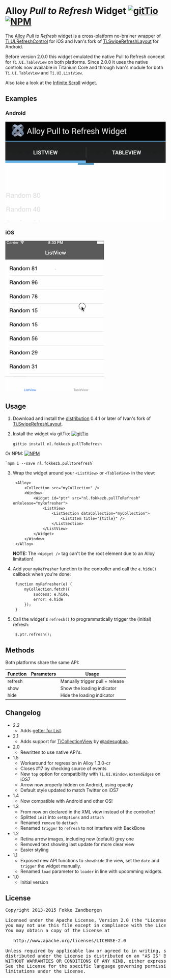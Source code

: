 # Alloy *Pull to Refresh* Widget [![gitTio](http://gitt.io/badge.svg)](http://gitt.io/component/nl.fokkezb.pullToRefresh) [![NPM](https://img.shields.io/npm/v/nl.fokkezb.pulltorefresh.svg?style=flat-square)](https://www.npmjs.com/package/nl.fokkezb.pulltorefresh)

The [Alloy](http://appcelerator.com/alloy) *Pull to Refresh* widget is a cross-platform no-brainer wrapper of [Ti.UI.RefreshControl](http://docs.appcelerator.com/titanium/latest/#!/api/Titanium.UI.RefreshControl) for iOS and Ivan's fork of [Ti.SwipeRefreshLayout](https://github.com/iskugor/Ti.SwipeRefreshLayout) for Android.

Before version 2.0.0 this widget emulated the native Pull to Refresh concept for `Ti.UI.TableView` on both platforms. Since 2.0.0 it uses the native controls now available in Titanium Core and through Ivan's module for both `Ti.UI.TableView` and `Ti.UI.ListView`.

Also take a look at the [Infinite Scroll](https://github.com/FokkeZB/nl.fokkezb.infiniteScroll) widget.

## Examples

### Android

![Android](android.gif)

### iOS

![iOS](ios.gif)

## Usage

1. Download and install the [distribution](https://github.com/iskugor/Ti.SwipeRefreshLayout/tree/master/dist) 0.4.1 or later of Ivan's fork of [Ti.SwipeRefreshLayout](http://gitt.io/component/com.rkam.swiperefreshlayout).

2. Install the widget via gitTio: [![gitTio](http://gitt.io/badge.svg)](http://gitt.io/component/nl.fokkezb.pullToRefresh)

	`gittio install nl.fokkezb.pullToRefresh`
	
  Or NPM: [![NPM](https://img.shields.io/npm/v/nl.fokkezb.pulltorefresh.svg?style=flat-square)](https://www.npmjs.com/package/nl.fokkezb.pulltorefresh)
  
    `npm i --save nl.fokkezb.pulltorefresh`

3. Wrap the widget around your `<ListView>` or `<TableView>` in the view:

		<Alloy>
			<Collection src="myCollection" />
			<Window>
				<Widget id="ptr" src="nl.fokkezb.pullToRefresh" onRelease="myRefresher">
					<ListView>
						<ListSection dataCollection="myCollection">
							<ListItem title="{title}" />
						</ListSection>
					</ListView>
				</Widget>
			</Window>
		</Alloy>

	**NOTE:** The `<Widget />` tag can't be the root element due to an Alloy limitation!

4. Add your `myRefresher` function to the controller and call the `e.hide()` callback when you're done:

		function myRefresher(e) {
			myCollection.fetch({
				success: e.hide,
				error: e.hide
			});
		}

5. Call the widget's `refresh()` to programmatically trigger the (initial) refresh:

		$.ptr.refresh();
		
## Methods
Both platforms share the same API:

| Function   | Parameters | Usage |
| ---------- | ---------- | ----- |
| refresh    |            | Manually trigger pull + release |
| show       |            | Show the loading indicator |
| hide       |            | Hide the loading indicator |

## Changelog
* 2.2
  * Adds [getter for List](https://github.com/FokkeZB/nl.fokkezb.pullToRefresh/pull/51).
* 2.1
  * Adds support for [TiCollectionView](https://github.com/mpociot/TiCollectionView) by [@adesugbaa](https://github.com/adesugbaa).
* 2.0
  * Rewritten to use native API's. 
* 1.5
  * Workaround for regression in Alloy 1.3.0-cr
  * Closes #17 by checking source of events
  * New `top` option for compatibility with `Ti.UI.Window.extendEdges` on iOS7
  * Arrow now properly hidden on Android, using opacity
  * Default style updated to match Twitter on iOS7
* 1.4
  * Now compatible with Android and other OS!
* 1.3
  * From now on declared in the XML view instead of the controller! 
  * Splitted `init` into `setOptions` and `attach`
  * Renamed `remove` to `dettach`
  * Renamed `trigger` to `refresh` to not interfere with BackBone
* 1.2
  * Retina arrow images, including new (default) grey one
  * Removed text showing last update for more clear view
  * Easier styling
* 1.1
  * Exposed new API functions to `show`/`hide` the view, set the `date` and `trigger` the widget manually.
  * Renamed `load` parameter to `loader` in line with upcomming widgets.
* 1.0
  * Initial version

## License

<pre>
Copyright 2013-2015 Fokke Zandbergen

Licensed under the Apache License, Version 2.0 (the "License");
you may not use this file except in compliance with the License.
You may obtain a copy of the License at

   http://www.apache.org/licenses/LICENSE-2.0

Unless required by applicable law or agreed to in writing, software
distributed under the License is distributed on an "AS IS" BASIS,
WITHOUT WARRANTIES OR CONDITIONS OF ANY KIND, either express or implied.
See the License for the specific language governing permissions and
limitations under the License.
</pre>
